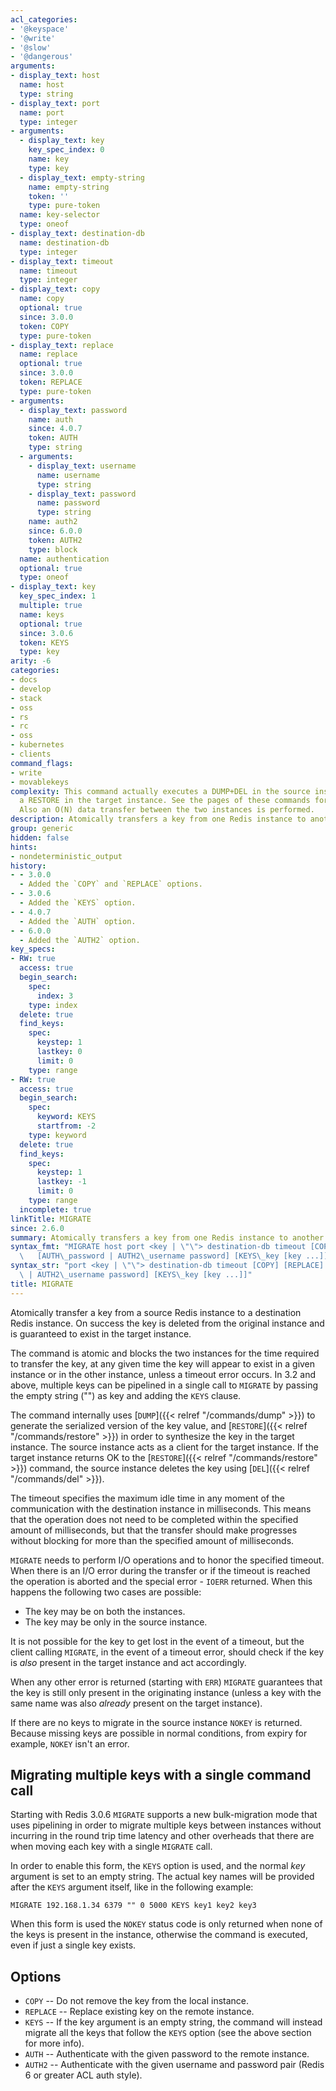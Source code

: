 ```yaml
---
acl_categories:
- '@keyspace'
- '@write'
- '@slow'
- '@dangerous'
arguments:
- display_text: host
  name: host
  type: string
- display_text: port
  name: port
  type: integer
- arguments:
  - display_text: key
    key_spec_index: 0
    name: key
    type: key
  - display_text: empty-string
    name: empty-string
    token: ''
    type: pure-token
  name: key-selector
  type: oneof
- display_text: destination-db
  name: destination-db
  type: integer
- display_text: timeout
  name: timeout
  type: integer
- display_text: copy
  name: copy
  optional: true
  since: 3.0.0
  token: COPY
  type: pure-token
- display_text: replace
  name: replace
  optional: true
  since: 3.0.0
  token: REPLACE
  type: pure-token
- arguments:
  - display_text: password
    name: auth
    since: 4.0.7
    token: AUTH
    type: string
  - arguments:
    - display_text: username
      name: username
      type: string
    - display_text: password
      name: password
      type: string
    name: auth2
    since: 6.0.0
    token: AUTH2
    type: block
  name: authentication
  optional: true
  type: oneof
- display_text: key
  key_spec_index: 1
  multiple: true
  name: keys
  optional: true
  since: 3.0.6
  token: KEYS
  type: key
arity: -6
categories:
- docs
- develop
- stack
- oss
- rs
- rc
- oss
- kubernetes
- clients
command_flags:
- write
- movablekeys
complexity: This command actually executes a DUMP+DEL in the source instance, and
  a RESTORE in the target instance. See the pages of these commands for time complexity.
  Also an O(N) data transfer between the two instances is performed.
description: Atomically transfers a key from one Redis instance to another.
group: generic
hidden: false
hints:
- nondeterministic_output
history:
- - 3.0.0
  - Added the `COPY` and `REPLACE` options.
- - 3.0.6
  - Added the `KEYS` option.
- - 4.0.7
  - Added the `AUTH` option.
- - 6.0.0
  - Added the `AUTH2` option.
key_specs:
- RW: true
  access: true
  begin_search:
    spec:
      index: 3
    type: index
  delete: true
  find_keys:
    spec:
      keystep: 1
      lastkey: 0
      limit: 0
    type: range
- RW: true
  access: true
  begin_search:
    spec:
      keyword: KEYS
      startfrom: -2
    type: keyword
  delete: true
  find_keys:
    spec:
      keystep: 1
      lastkey: -1
      limit: 0
    type: range
  incomplete: true
linkTitle: MIGRATE
since: 2.6.0
summary: Atomically transfers a key from one Redis instance to another.
syntax_fmt: "MIGRATE host port <key | \"\"> destination-db timeout [COPY] [REPLACE]\
  \   [AUTH\_password | AUTH2\_username password] [KEYS\_key [key ...]]"
syntax_str: "port <key | \"\"> destination-db timeout [COPY] [REPLACE] [AUTH\_password\
  \ | AUTH2\_username password] [KEYS\_key [key ...]]"
title: MIGRATE
---
```

Atomically transfer a key from a source Redis instance to a destination Redis
instance.
On success the key is deleted from the original instance and is guaranteed to
exist in the target instance.

The command is atomic and blocks the two instances for the time required to
transfer the key, at any given time the key will appear to exist in a given
instance or in the other instance, unless a timeout error occurs. In 3.2 and
above, multiple keys can be pipelined in a single call to `MIGRATE` by passing
the empty string ("") as key and adding the `KEYS` clause.

The command internally uses [`DUMP`]({{< relref "/commands/dump" >}}) to generate the serialized version of the key
value, and [`RESTORE`]({{< relref "/commands/restore" >}}) in order to synthesize the key in the target instance.
The source instance acts as a client for the target instance.
If the target instance returns OK to the [`RESTORE`]({{< relref "/commands/restore" >}}) command, the source instance
deletes the key using [`DEL`]({{< relref "/commands/del" >}}).

The timeout specifies the maximum idle time in any moment of the communication
with the destination instance in milliseconds.
This means that the operation does not need to be completed within the specified
amount of milliseconds, but that the transfer should make progresses without
blocking for more than the specified amount of milliseconds.

`MIGRATE` needs to perform I/O operations and to honor the specified timeout.
When there is an I/O error during the transfer or if the timeout is reached the
operation is aborted and the special error - `IOERR` returned.
When this happens the following two cases are possible:

* The key may be on both the instances.
* The key may be only in the source instance.

It is not possible for the key to get lost in the event of a timeout, but the
client calling `MIGRATE`, in the event of a timeout error, should check if the
key is _also_ present in the target instance and act accordingly.

When any other error is returned (starting with `ERR`) `MIGRATE` guarantees that
the key is still only present in the originating instance (unless a key with the
same name was also _already_ present on the target instance).

If there are no keys to migrate in the source instance `NOKEY` is returned.
Because missing keys are possible in normal conditions, from expiry for example,
`NOKEY` isn't an error. 

## Migrating multiple keys with a single command call

Starting with Redis 3.0.6 `MIGRATE` supports a new bulk-migration mode that
uses pipelining in order to migrate multiple keys between instances without
incurring in the round trip time latency and other overheads that there are
when moving each key with a single `MIGRATE` call.

In order to enable this form, the `KEYS` option is used, and the normal *key*
argument is set to an empty string. The actual key names will be provided
after the `KEYS` argument itself, like in the following example:

    MIGRATE 192.168.1.34 6379 "" 0 5000 KEYS key1 key2 key3

When this form is used the `NOKEY` status code is only returned when none
of the keys is present in the instance, otherwise the command is executed, even if
just a single key exists.

## Options

* `COPY` -- Do not remove the key from the local instance.
* `REPLACE` -- Replace existing key on the remote instance.
* `KEYS` -- If the key argument is an empty string, the command will instead migrate all the keys that follow the `KEYS` option (see the above section for more info).
* `AUTH` -- Authenticate with the given password to the remote instance.
* `AUTH2` -- Authenticate with the given username and password pair (Redis 6 or greater ACL auth style).
